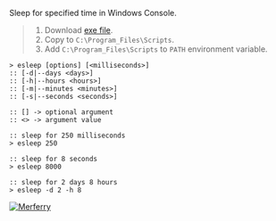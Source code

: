 Sleep for specified time in Windows Console.
> 1. Download [exe file](https://raw.githubusercontent.com/winp/extra-bel/master/ecd.cmd).
> 2. Copy to `C:\Program_Files\Scripts`.
> 3. Add `C:\Program_Files\Scripts` to `PATH` environment variable.


```batch
> esleep [options] [<milliseconds>]
:: [-d|--days <days>]
:: [-h|--hours <hours>]
:: [-m|--minutes <minutes>]
:: [-s|--seconds <seconds>]

:: [] -> optional argument
:: <> -> argument value
```

```batch
:: sleep for 250 milliseconds
> esleep 250

:: sleep for 8 seconds
> esleep 8000

:: sleep for 2 days 8 hours
> esleep -d 2 -h 8
```


[![Merferry](https://i.imgur.com/BAmouMb.jpg)](https://merferry.github.io)
